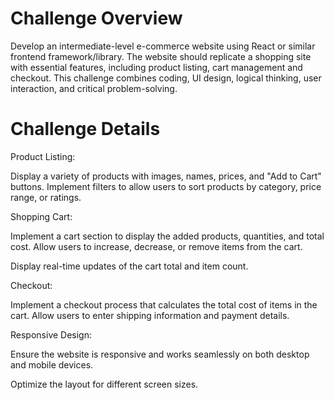 # Challenge Overview

Develop an intermediate-level e-commerce website using React or similar frontend framework/library. The website should replicate a shopping site with essential features, including product listing, cart management and checkout. This challenge combines coding, UI design, logical thinking, user interaction, and critical problem-solving.

# Challenge Details

Product Listing:

Display a variety of products with images, names, prices, and "Add to Cart" buttons. Implement filters to allow users to sort products by category, price range, or ratings.

Shopping Cart:

Implement a cart section to display the added products, quantities, and total cost. Allow users to increase, decrease, or remove items from the cart.

Display real-time updates of the cart total and item count.

Checkout:

Implement a checkout process that calculates the total cost of items in the cart. Allow users to enter shipping information and payment details.

Responsive Design:

Ensure the website is responsive and works seamlessly on both desktop and mobile devices.

Optimize the layout for different screen sizes.
